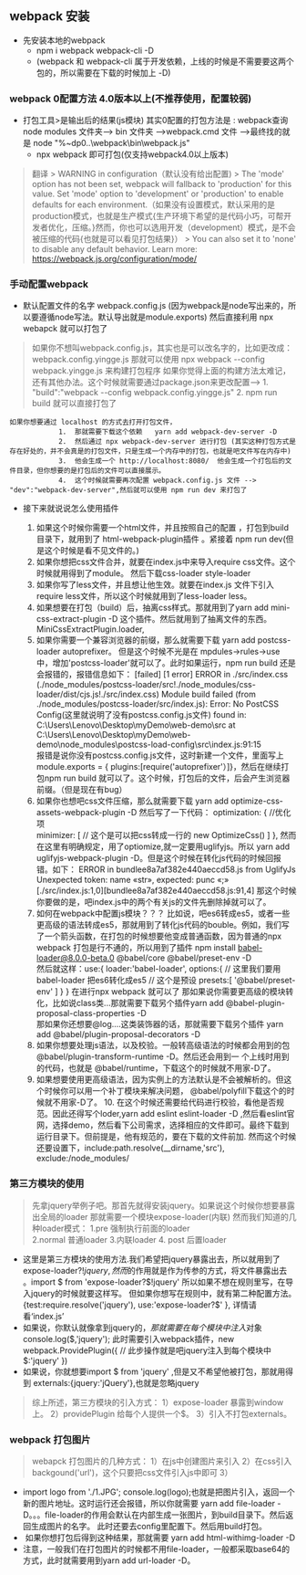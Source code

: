 ## webpack 安装
+	先安装本地的webpack
	-  npm i webpack webpack-cli -D 
	-  (webpack 和 webpack-cli 属于开发依赖，上线的时候是不需要要这两个包的，所以需要在下载的时候加上 -D)

###	webpack 0配置方法 4.0版本以上(不推荐使用，配置较弱)
+	打包工具>是输出后的结果(js模块) 
	其实0配置的打包方法是 :  webpack查询node modules 文件夹--> bin 文件夹 -->webpack.cmd 文件 -->最终找的就是 
			node "%~dp0\..\webpack\bin\webpack.js"
	-	npx webpack 即可打包(仅支持webpack4.0以上版本)
> 翻译
	>	WARNING in configuration（默认没有给出配置)
	>	The 'mode' option has not been set, webpack will fallback to 'production' for this value. Set 'mode' option to  'development' or 'production' to enable defaults for each environment.（如果没有设置模式，默认采用的是production模式，也就是生产模式{生产环境下希望的是代码小巧，可帮开发者优化，压缩。}然而，你也可以选用开发（development）模式，是不会被压缩的代码{也就是可以看见打包结果}）
	>	You can also set it to 'none' to disable any default behavior. Learn more: https://webpack.js.org/configuration/mode/

###	手动配置webpack
+	默认配置文件的名字 webpack.config.js (因为webpack是node写出来的，所以要遵循node写法。默认导出就是module.exports) 然后直接利用 npx webapck 就可以打包了
>	如果你不想叫webpack.config.js，其实也是可以改名字的，比如更改成：webpack.config.yingge.js 那就可以使用 npx webpack --config webpack.yingge.js 来构建打包程序 
>	如果你觉得上面的构建方法太难记，还有其他办法。这个时候就需要通过package.json来更改配置-->  1.   "build":"webpack --config webpack.config.yingge.js"   2. npm run build 就可以直接打包了 

```
如果你想要通过 localhost 的方式去打开打包文件，
			1.	那就需要下载这个依赖   yarn add webpack-dev-server -D 
			2.	然后通过 npx webpack-dev-server 进行打包 (其实这种打包方式是存在好处的，并不会真是的打包文件，只是生成一个内存中的打包，也就是吧文件写在内存中)
			3.	他会生成一个 http://localhost:8080/  他会生成一个打包后的文件目录，但你想要的是打包后的文件可以直接展示。
			4.	这个时候就需要再次配置 webpack.config.js 文件 -->	"dev":"webpack-dev-server",然后就可以使用 npm run dev 来打包了 
```
+	接下来就说说怎么使用插件

	1.	如果这个时候你需要一个html文件，并且按照自己的配置 ，打包到build目录下，就用到了 html-webpack-plugin插件 。紧接着 npm run dev(但是这个时候是看不见文件的。) 
	2.	如果你想把css文件合并，就要在index.js中来导入require css文件。这个时候就用得到了module。 然后下载css-loader style-loader
	3.	如果你写了less文件，并且想让他生效。就要在index.js 文件下引入 require less文件，所以这个时候就用到了less-loader less。
	4.	如果想要在打包（build）后，抽离css样式。那就用到了yarn add mini-css-extract-plugin -D 这个插件。然后就用到了抽离文件的东西。MiniCssExtractPlugin.loader,
	5.	如果你需要一个兼容浏览器的前缀，那么就需要下载  yarn add postcss-loader autoprefixer。 但是这个时候不光是在	mpdules->rules->use 中，增加'postcss-loader'就可以了。此时如果运行，npm run build 还是会报错的，报错信息如下：
		[failed] [1 error]
		ERROR in ./src/index.css (./node_modules/postcss-loader/src!./node_modules/css-loader/dist/cjs.js!./src/index.css)
		Module build failed (from ./node_modules/postcss-loader/src/index.js):
		Error: No PostCSS Config(这里就说明了没有postcss.config.js文件) found in: C:\Users\Lenovo\Desktop\myDemo\web-demo\src
			at C:\Users\Lenovo\Desktop\myDemo\web-demo\node_modules\postcss-load-config\src\index.js:91:15  
	报错是说你没有postcss.config.js文件，这时新建一个文件，里面写上module.exports = { plugins:[require('autoprefixer'）]}，然后在继续打包npm run build 就可以了。这个时候，打包后的文件，后会产生浏览器前缀。（但是现在有bug）
	6.	如果你也想吧css文件压缩，那么就需要下载	yarn add optimize-css-assets-webpack-plugin -D
		然后写了一下代码：
		optimization: { //优化项  
			minimizer: [
				// 这个是可以把css转成一行的
			new OptimizeCss()
		] },
		然而在这里有明确规定，用了optiomize,就一定要用uglifyjs。所以 yarn add uglifyjs-webpack-plugin -D。但是这个时候在转化js代码的时候回报错。如下：
			ERROR in bundlee8a7af382e440aeccd58.js from UglifyJs
			Unexpected token: name «str», expected: punc «;» [./src/index.js:1,0][bundlee8a7af382e440aeccd58.js:91,4]
		那这个时候你要做的是，吧index.js中的两个有关js的文件先删除掉就可以了。
	7.	如何在webpack中配置js模块？？？
		比如说，吧es6转成es5，或者一些更高级的语法转成es5，那就用到了转化js代码的bouble。例如，我们写了一个箭头函数，在打包的时候想要他变成普通函数，因为普通的npx webpack 打包是行不通的，所以用到了插件 npm install babel-loader@8.0.0-beta.0 @babel/core @babel/preset-env  -D  
				然后就这样：use:{
								loader:'babel-loader',
								options:{
									// 这里我们要用babel-loader 把es6转化成es5
									// 这个是预设
									presets:[
										'@babel/preset-env'
									]
								}
							}
		在进行npx webpack 就可以了
		那如果说你需要更高级的模块转化，比如说class类...那就需要下载另个插件yarn add @babel-plugin-proposal-class-properties -D  
		那如果你还想要@log....这类装饰器的话，那就需要下载另个插件 yarn add @babel/plugin-proposal-decorators -D
	8.	如果你想要处理js语法，以及校验。一般转高级语法的时候都会用到的包 @babel/plugin-transform-runtime -D。然后还会用到一		个上线时用到的代码，也就是 @babel/runtime，下载这个的时候就不用家-D了。
	9.	如果想要使用更高级语法，因为实例上的方法默认是不会被解析的。但这个时候你可以用一个补丁模块来解决问题， 
		@babel/polyfill下载这个的时候就不用家-D了。
		10.	在这个时候还需要给代码进行校验，看他是否规范。因此还得写个loder,yarn add eslint eslint-loader -D ,然后看eslint官网，选择demo，然后看下公司需求，选择相应的文件即可。最终下载到运行目录下。但前提是，他有规范的，要在下载的文件前加. 然而这个时候还要设置下，include:path.resolve(__dirname,'src'), exclude:/node_modules/

### 第三方模块的使用
>	先拿jquery举例子吧。那首先就得安装jquery。如果说这个时候你想要暴露出全局的loader 那就需要一个模块expose-loader(内联)
	然而我们知道的几种loader模式：
		1.pre 强制执行前面的loader    
		2.normal 普通loader
		3.内联loader
		4. post 后置loader
+	这里是第三方模块的使用方法.我们希望把jquery暴露出去，所以就用到了 expose-loader?$!jquery ,然而$的作用就是作为传参的方式，将文件暴露出去 。import $ from 'expose-loader?$!jquery' 所以如果不想在规则里写，在导入jquery的时候就要这样写。
	但如果你想写在规则中，就有第二种配置方法。{test:require.resolve('jquery'), use:'expose-loader?$' }, 详情请看‘index.js’
+	如果说，你默认就像拿到jquery的$，那就需要在每个模块中注入$对象 console.log($,'jquery'); 此时需要引入webpack插件，new webpack.ProvidePlugin({
			// 此步操作就是吧jquery注入到每个模块中
			$:'jquery'
		})
+	如果说，你就想要import $ from 'jquery' ,但是又不希望他被打包，那就用得到 externals:{jquery:'jQuery'},也就是忽略jquery
>	综上所述，第三方模块的引入方式：
	1）expose-loader 暴露到window上。
	2）providePlugin 给每个人提供一个$。 
	3）引入不打包externals。

### webpack 打包图片
>	webapck 打包图片的几种方式：
	1）在js中创建图片来引入
	2）在css引入backgound('url')，这个只要把css文件引入js中即可
	3）<img src="" alt=""/>
+	import logo from './1.JPG'; console.log(logo);也就是把图片引入，返回一个新的图片地址。这时运行还会报错，所以你就需要 yarn add file-loader -D。。。file-loader的作用会默认在内部生成一张图片，到build目录下。然后返回生成图片的名字。  此时还要去config里配置下。然后用build打包。
+	<img src="" alt=""/> 如果你想打包后得到这种结果，那就需要 yarn add html-withimg-loader -D
+	注意，一般我们在打包图片的时候都不用file-loader，一般都采取base64的方式，此时就需要用到yarn add url-loader -D。